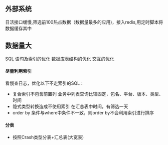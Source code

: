 
## 外部系统
日活接口缓慢,筛选前100热点数据（数据量最多的应用)，接入redis,用定时脚本将数据缓存其中

## 数据量大

SQL 语句及索引的优化
数据库表结构的优化
交互的优化

####  尽量利用索引
看慢查日志，优化以下不走索引的SQL：
* 复合索引不包含前置列
  业务中列表查询比较固定，包名、平台、版本、类型、时间
* 隐式类型转换造成不使用索引
  在汇总表中时间，有筛选一天
* order by 条件与where中条件不一致，则order by不会利用索引进行排序

#### 分表
* 按照Crash类型分表+汇总表(大宽表)